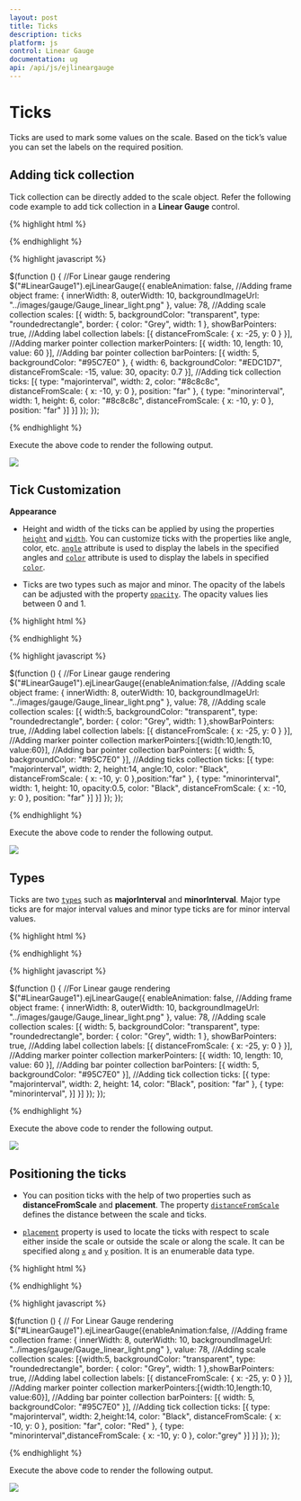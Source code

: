 ```yaml
---
layout: post
title: Ticks
description: ticks
platform: js
control: Linear Gauge
documentation: ug
api: /api/js/ejlineargauge
---
```


# Ticks

Ticks are used to mark some values on the scale. Based on the tick’s value you can set the labels on the required position.

## Adding tick collection 

Tick collection can be directly added to the scale object. Refer the following code example to add tick collection in a **Linear Gauge** control.

{% highlight html %}

<div id="LinearGauge1"></div>

{% endhighlight %}

{% highlight javascript %}

$(function () {
        //For Linear gauge rendering
        $("#LinearGauge1").ejLinearGauge({
            enableAnimation: false,
            //Adding frame object
            frame: {
                innerWidth: 8,
                outerWidth: 10,
                backgroundImageUrl: "../images/gauge/Gauge_linear_light.png"
            }, 
            value: 78,
            //Adding scale collection
            scales: [{
                width: 5,
                backgroundColor: "transparent", type: "roundedrectangle",
                border: { color: "Grey", width: 1 }, showBarPointers: true,
                //Adding label collection
                labels: [{ distanceFromScale: { x: -25, y: 0 } }],
                //Adding marker pointer collection
                markerPointers: [{ width: 10, length: 10, value: 60 }],
                //Adding bar pointer collection
                barPointers: [{ width: 5, backgroundColor: "#95C7E0" },
                {
                    width: 6, backgroundColor: "#EDC1D7",
                    distanceFromScale: -15, value: 30, opacity: 0.7
                }],
                //Adding tick collection
                ticks: [{
                    type: "majorinterval", width: 2,
                    color: "#8c8c8c", distanceFromScale: { x: -10, y: 0 }, position: "far"
                },
              {
                  type: "minorinterval", width: 1, height: 6,
                  color: "#8c8c8c", distanceFromScale: { x: -10, y: 0 }, position: "far"
              }]
            }]
        });
    });


{% endhighlight %}



Execute the above code to render the following output.

![](/js/LinearGauge/Ticks_images/Ticks_img1.png)



## Tick Customization

**Appearance**

* Height and width of the ticks can be applied by using the properties [`height`](../api/ejlineargauge#members:scales-ticks-height) and [`width`](../api/ejlineargauge#members:scales-ticks-width). You can customize ticks with the properties like angle, color, etc. [`angle`](../api/ejlineargauge#members:scales-ticks-angle) attribute is used to display the labels in the specified angles and [`color`](../api/ejlineargauge#members:scales-ticks-color) attribute is used to display the labels in specified [`color`](../api/ejlineargauge#members:tickcolor). 

* Ticks are two types such as major and minor. The opacity of the labels can be adjusted with the property [`opacity`](../api/ejlineargauge#members:scales-ticks-opacity). The opacity values lies between 0 and 1.


{% highlight html %}

<div id="LinearGauge1"></div>

{% endhighlight %}

{% highlight javascript %}


 $(function () {
        //For Linear gauge rendering
        $("#LinearGauge1").ejLinearGauge({enableAnimation:false,
            //Adding scale object
            frame: {
                innerWidth: 8,
                outerWidth: 10,
                backgroundImageUrl: "../images/gauge/Gauge_linear_light.png"
            }, 
            value: 78,
            //Adding scale collection
            scales: [{
                width:5,
                backgroundColor: "transparent", type: "roundedrectangle",
                border: { color: "Grey", width: 1 },showBarPointers: true,
                //Adding label collection
                labels: [{ distanceFromScale: { x: -25, y: 0 } }],
                //Adding marker pointer collection
                markerPointers:[{width:10,length:10, value:60}],
                //Adding bar pointer collection
                barPointers: [{ width: 5, backgroundColor: "#95C7E0" }],
                //Adding ticks collection
                ticks: [{
                    type: "majorinterval",
                  width: 2,
                  height:14,
                  angle:10,
                  color: "Black",
                    distanceFromScale: { x: -10, y: 0 },position:"far"
                },
                {
                    type: "minorinterval",
                  width: 1,
                  height: 10,
                  opacity:0.5,
                  color: "Black",
                    distanceFromScale: { x: -10, y: 0 }, position: "far"
                }]
            }]
        });
    });



{% endhighlight %}


Execute the above code to render the following output.

![](/js/LinearGauge/Ticks_images/Ticks_img2.png)

## Types

Ticks are two [`types`](../api/ejlineargauge#members:scales-ticks-type) such as **majorInterval** and **minorInterval**. Major type ticks are for major interval values and minor type ticks are for minor interval values.


{% highlight html %}

<div id="LinearGauge1"></div>

{% endhighlight %}

{% highlight javascript %}

 $(function () {
        //For Linear gauge rendering
        $("#LinearGauge1").ejLinearGauge({
            enableAnimation: false,
            //Adding frame object
            frame: {
                innerWidth: 8,
                outerWidth: 10,
                backgroundImageUrl: "../images/gauge/Gauge_linear_light.png"
            }, 
            value: 78,
            //Adding scale collection
            scales: [{
                width: 5,
                backgroundColor: "transparent", type: "roundedrectangle",
                border: { color: "Grey", width: 1 }, showBarPointers: true,
                //Adding label collection
                labels: [{ distanceFromScale: { x: -25, y: 0 } }],
                //Adding marker pointer collection
                markerPointers: [{ width: 10, length: 10, value: 60 }],
                //Adding bar pointer collection
                barPointers: [{ width: 5, backgroundColor: "#95C7E0" }],
                //Adding tick collection
                ticks: [{
                    type: "majorinterval", width: 2, height: 14,
                    color: "Black", position: "far"
                },
                {
                    type: "minorinterval",
                }]
            }]
        });
    });



{% endhighlight %}



Execute the above code to render the following output.



![](/js/LinearGauge/Ticks_images/Ticks_img3.png)

## Positioning the ticks

* You can position ticks with the help of two properties such as **distanceFromScale** and **placement**. The property [`distanceFromScale`](../api/ejlineargauge#members:scales-ticks-distancefromscale) defines the distance between the scale and ticks. 

* [`placement`](../api/ejlineargauge#members:scales-ticks-placement) property is used to locate the ticks with respect to scale either inside the scale or outside the scale or along the scale. It can be specified along [`x`](../api/ejlineargauge#members:scales-ticks-distancefromscale-x) and [`y`](../api/ejlineargauge#members:scales-ticks-distancefromscale-y) position. It is an enumerable data type. 


{% highlight html %}

<div id="LinearGauge1"></div>

{% endhighlight %}

{% highlight javascript %}

 $(function () {
        // For Linear Gauge rendering
        $("#LinearGauge1").ejLinearGauge({enableAnimation:false,
            //Adding frame collection
            frame: {
                innerWidth: 8,
                outerWidth: 10,
                backgroundImageUrl: "../images/gauge/Gauge_linear_light.png"
            }, 
            value: 78,
            //Adding scale collection
            scales: [{width:5,
                backgroundColor: "transparent", type: "roundedrectangle",
                border: { color: "Grey", width: 1 },showBarPointers: true,
                //Adding label collection
                labels: [{ distanceFromScale: { x: -25, y: 0 } }],
                //Adding marker pointer collection
                markerPointers:[{width:10,length:10, value:60}],
                //Adding bar pointer collection
                barPointers: [{ width: 5, backgroundColor: "#95C7E0" }],
                //Adding tick collection
                ticks: [{
                    type: "majorinterval", width: 2,height:14,
                    color: "Black", distanceFromScale: { x: -10, y: 0 },
                position: "far", color: "Red"
                },
                {
                    type: "minorinterval",distanceFromScale: { x: -10, y: 0 },
                    color:"grey"
                }]
            }]
        });
    });


{% endhighlight %}



Execute the above code to render the following output.



![](/js/LinearGauge/Ticks_images/Ticks_img4.png)


